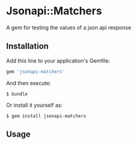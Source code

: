 # Jsonapi::Matchers

A gem for testing the values of a json api response

## Installation

Add this line to your application's Gemfile:

```ruby
gem 'jsonapi-matchers'
```

And then execute:

    $ bundle

Or install it yourself as:

    $ gem install jsonapi-matchers

## Usage
